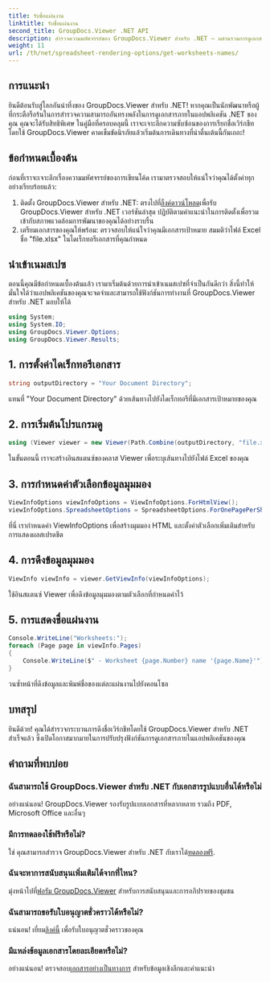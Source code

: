 ```yaml
---
title: รับชื่อแผ่นงาน
linktitle: รับชื่อแผ่นงาน
second_title: GroupDocs.Viewer .NET API
description: สำรวจความมหัศจรรย์ของ GroupDocs.Viewer สำหรับ .NET – ผสานรวมการดูเอกสารเข้ากับแอปพลิเคชันของคุณได้อย่างราบรื่น ลองทดลองใช้ฟรีทันที!
weight: 11
url: /th/net/spreadsheet-rendering-options/get-worksheets-names/
---
```

## การแนะนำ
ยินดีต้อนรับสู่โลกอันน่าทึ่งของ GroupDocs.Viewer สำหรับ .NET! หากคุณเป็นนักพัฒนาหรือผู้ที่กระตือรือร้นในการสำรวจความสามารถอันทรงพลังในการดูเอกสารภายในแอปพลิเคชัน .NET ของคุณ คุณจะได้รับสิทธิพิเศษ ในคู่มือที่ครอบคลุมนี้ เราจะเจาะลึกความซับซ้อนของการเรียกชื่อเวิร์กชีทโดยใช้ GroupDocs.Viewer คาดเข็มขัดนิรภัยแล้วเริ่มต้นการเดินทางที่น่าตื่นเต้นนี้กันเถอะ!
## ข้อกำหนดเบื้องต้น
ก่อนที่เราจะเจาะลึกเรื่องความมหัศจรรย์ของการเขียนโค้ด เรามาตรวจสอบให้แน่ใจว่าคุณได้ตั้งค่าทุกอย่างเรียบร้อยแล้ว:
1.  ติดตั้ง GroupDocs.Viewer สำหรับ .NET: ตรงไปที่[ลิ้งค์ดาวน์โหลด](https://releases.groupdocs.com/viewer/net/)เพื่อรับ GroupDocs.Viewer สำหรับ .NET เวอร์ชันล่าสุด ปฏิบัติตามคำแนะนำในการติดตั้งเพื่อรวมเข้ากับสภาพแวดล้อมการพัฒนาของคุณได้อย่างราบรื่น
2. เตรียมเอกสารของคุณให้พร้อม: ตรวจสอบให้แน่ใจว่าคุณมีเอกสารเป้าหมาย สมมติว่าไฟล์ Excel ชื่อ "file.xlsx" ในไดเร็กทอรีเอกสารที่คุณกำหนด
## นำเข้าเนมสเปซ
ตอนนี้คุณมีข้อกำหนดเบื้องต้นแล้ว เรามาเริ่มต้นด้วยการนำเข้าเนมสเปซที่จำเป็นกันดีกว่า สิ่งนี้ทำให้มั่นใจได้ว่าแอปพลิเคชันของคุณจะจดจำและสามารถใช้ฟังก์ชันการทำงานที่ GroupDocs.Viewer สำหรับ .NET มอบให้ได้
```csharp
using System;
using System.IO;
using GroupDocs.Viewer.Options;
using GroupDocs.Viewer.Results;
```
## 1. การตั้งค่าไดเร็กทอรีเอกสาร
```csharp
string outputDirectory = "Your Document Directory";
```
แทนที่ "Your Document Directory" ด้วยเส้นทางไปยังไดเร็กทอรีที่มีเอกสารเป้าหมายของคุณ
## 2. การเริ่มต้นโปรแกรมดู
```csharp
using (Viewer viewer = new Viewer(Path.Combine(outputDirectory, "file.xlsx")))
```
ในขั้นตอนนี้ เราจะสร้างอินสแตนซ์ของคลาส Viewer เพื่อระบุเส้นทางไปยังไฟล์ Excel ของคุณ
## 3. การกำหนดค่าตัวเลือกข้อมูลมุมมอง
```csharp
ViewInfoOptions viewInfoOptions = ViewInfoOptions.ForHtmlView();
viewInfoOptions.SpreadsheetOptions = SpreadsheetOptions.ForOnePagePerSheet();
```
ที่นี่ เรากำหนดค่า ViewInfoOptions เพื่อสร้างมุมมอง HTML และตั้งค่าตัวเลือกเพิ่มเติมสำหรับการแสดงผลสเปรดชีต
## 4. การดึงข้อมูลมุมมอง
```csharp
ViewInfo viewInfo = viewer.GetViewInfo(viewInfoOptions);
```
ใช้อินสแตนซ์ Viewer เพื่อดึงข้อมูลมุมมองตามตัวเลือกที่กำหนดค่าไว้
## 5. การแสดงชื่อแผ่นงาน
```csharp
Console.WriteLine("Worksheets:");
foreach (Page page in viewInfo.Pages)
{
    Console.WriteLine($" - Worksheet {page.Number} name '{page.Name}'");
}
```
วนซ้ำหน้าที่ดึงข้อมูลและพิมพ์ชื่อของแต่ละแผ่นงานไปยังคอนโซล
## บทสรุป
ยินดีด้วย! คุณได้สำรวจกระบวนการดึงชื่อเวิร์กชีทโดยใช้ GroupDocs.Viewer สำหรับ .NET สำเร็จแล้ว ซึ่งเปิดโอกาสมากมายในการปรับปรุงฟังก์ชันการดูเอกสารภายในแอปพลิเคชันของคุณ
## คำถามที่พบบ่อย
### ฉันสามารถใช้ GroupDocs.Viewer สำหรับ .NET กับเอกสารรูปแบบอื่นได้หรือไม่
อย่างแน่นอน! GroupDocs.Viewer รองรับรูปแบบเอกสารที่หลากหลาย รวมถึง PDF, Microsoft Office และอื่นๆ
### มีการทดลองใช้ฟรีหรือไม่?
 ใช่ คุณสามารถสำรวจ GroupDocs.Viewer สำหรับ .NET กับเราได้[ทดลองฟรี](https://releases.groupdocs.com/).
### ฉันจะหาการสนับสนุนเพิ่มเติมได้จากที่ไหน?
 มุ่งหน้าไปที่[ฟอรัม GroupDocs.Viewer](https://forum.groupdocs.com/c/viewer/9) สำหรับการสนับสนุนและการอภิปรายของชุมชน
### ฉันสามารถขอรับใบอนุญาตชั่วคราวได้หรือไม่?
 แน่นอน! เยี่ยม[ลิงค์นี้](https://purchase.groupdocs.com/temporary-license/) เพื่อรับใบอนุญาตชั่วคราวของคุณ
### มีแหล่งข้อมูลเอกสารโดยละเอียดหรือไม่?
 อย่างแน่นอน! ตรวจสอบ[เอกสารอย่างเป็นทางการ](https://tutorials.groupdocs.com/viewer/net/) สำหรับข้อมูลเชิงลึกและคำแนะนำ